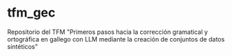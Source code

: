 # tfm_gec
Repositorio del TFM "Primeros pasos hacia la corrección gramatical y ortográfica en gallego con LLM mediante la creación de conjuntos de datos sintéticos"
